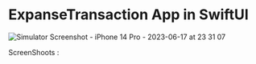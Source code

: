 


# ExpanseTransaction App in SwiftUI

![Simulator Screenshot - iPhone 14 Pro - 2023-06-17 at 23 31 07](https://github.com/LiwaaCoder/ExpanseTransactions/assets/66652532/5b7c1b39-6b7e-4795-ac75-f576ca0235ae)

ScreenShoots : 

